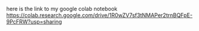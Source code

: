 here is the link to my google colab notebook
https://colab.research.google.com/drive/1R0wZV7sf3tNMAPer2trnBQFpE-9PcFRW?usp=sharing
